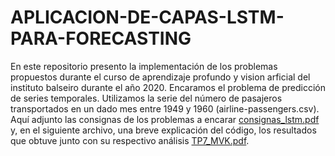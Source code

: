# APLICACION-DE-CAPAS-LSTM-PARA-FORECASTING
En este repositorio presento la implementación de los problemas propuestos durante el curso de aprendizaje profundo y vision arficial del instituto balseiro durante el año 2020.  Encaramos el problema de predicción de series temporales. Utilizamos la serie del número de pasajeros transportados en un dado mes entre 1949 y 1960 (airline-passengers.csv). Aquí adjunto las consignas de los problemas a encarar [consignas_lstm.pdf](https://github.com/micaelakortsarz/APLICACION-DE-CAPAS-LSTM-PARA-FORECASTING/files/6756451/consignas_lstm.pdf) y, en el siguiente archivo, una breve explicación del código, los resultados que obtuve junto con su respectivo análisis [TP7_MVK.pdf](https://github.com/micaelakortsarz/APLICACION-DE-CAPAS-LSTM-PARA-FORECASTING/files/6756452/TP7_MVK.pdf).


